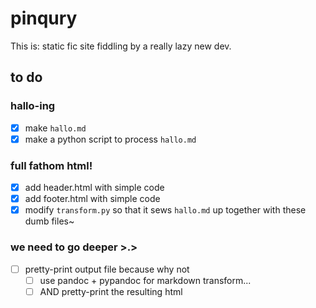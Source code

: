 # pinqury

This is: static fic site fiddling by a really lazy new dev.


## to do

### hallo-ing
- [x] make `hallo.md`
- [x] make a python script to process `hallo.md`

### full fathom html!
- [x] add header.html with simple code
- [x] add footer.html with simple code
- [x] modify `transform.py` so that it sews `hallo.md` up together with these dumb files~

### we need to go deeper >.>
- [ ] pretty-print output file because why not
	- [ ] use pandoc + pypandoc for markdown transform...
	- [ ] AND pretty-print the resulting html